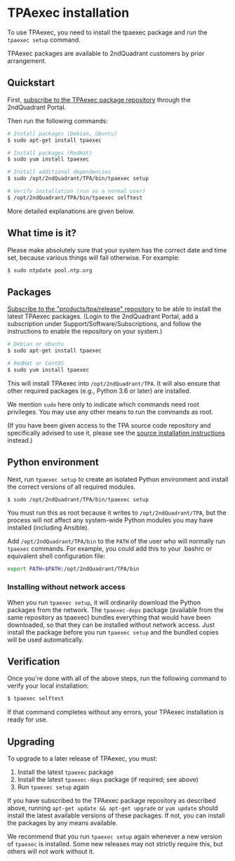 # TPAexec installation

To use TPAexec, you need to install the tpaexec package and run the
`tpaexec setup` command.

TPAexec packages are available to 2ndQuadrant customers by prior
arrangement.

## Quickstart

First, [subscribe to the TPAexec package repository](https://access.2ndquadrant.com/software_subscriptions/add/products/tpa/)
through the 2ndQuadrant Portal.

Then run the following commands:

```bash
# Install packages (Debian, Ubuntu)
$ sudo apt-get install tpaexec

# Install packages (RedHat)
$ sudo yum install tpaexec

# Install additional dependencies
$ sudo /opt/2ndQuadrant/TPA/bin/tpaexec setup

# Verify installation (run as a normal user)
$ /opt/2ndQuadrant/TPA/bin/tpaexec selftest
```

More detailed explanations are given below.

## What time is it?

Please make absolutely sure that your system has the correct date and
time set, because various things will fail otherwise. For example:

```bash
$ sudo ntpdate pool.ntp.org
```

## Packages

[Subscribe to the "products/tpa/release" repository](https://access.2ndquadrant.com/software_subscriptions/add/products/tpa/)
to be able to install the latest TPAexec packages.
(Login to the 2ndQuadrant Portal, add a subscription under
Support/Software/Subscriptions, and follow the instructions to enable
the repository on your system.)

```bash
# Debian or Ubuntu
$ sudo apt-get install tpaexec

# RedHat or CentOS
$ sudo yum install tpaexec
```

This will install TPAexec into `/opt/2ndQuadrant/TPA`. It will also
ensure that other required packages (e.g., Python 3.6 or later) are
installed.

We mention `sudo` here only to indicate which commands need root
privileges. You may use any other means to run the commands as root.

(If you have been given access to the TPA source code repository and
specifically advised to use it, please see the
[source installation instructions](INSTALL-repo.md) instead.)

## Python environment

Next, run `tpaexec setup` to create an isolated Python environment and
install the correct versions of all required modules.

```bash
$ sudo /opt/2ndQuadrant/TPA/bin/tpaexec setup
```

You must run this as root because it writes to `/opt/2ndQuadrant/TPA`,
but the process will not affect any system-wide Python modules you may
have installed (including Ansible).

Add `/opt/2ndQuadrant/TPA/bin` to the `PATH` of the user who will
normally run `tpaexec` commands. For example, you could add this to
your .bashrc or equivalent shell configuration file:

```bash
export PATH=$PATH:/opt/2ndQuadrant/TPA/bin
```

### Installing without network access

When you run `tpaexec setup`, it will ordinarily download the Python
packages from the network. The `tpaexec-deps` package (available from
the same repository as tpaexec) bundles everything that would have been
downloaded, so that they can be installed without network access. Just
install the package before you run `tpaexec setup` and the bundled
copies will be used automatically.

## Verification

Once you're done with all of the above steps, run the following command
to verify your local installation:

```bash
$ tpaexec selftest
```

If that command completes without any errors, your TPAexec installation
is ready for use.

## Upgrading

To upgrade to a later release of TPAexec, you must:

1. Install the latest `tpaexec` package
2. Install the latest `tpaexec-deps` package (if required; see above)
3. Run `tpaexec setup` again

If you have subscribed to the TPAexec package repository as described
above, running `apt-get update && apt-get upgrade` or `yum update`
should install the latest available versions of these packages. If not,
you can install the packages by any means available.

We recommend that you run `tpaexec setup` again whenever a new version
of `tpaexec` is installed. Some new releases may not strictly require
this, but others will not work without it.
